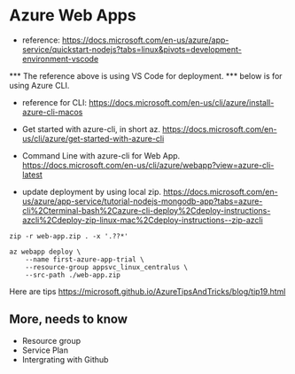 # Azure Web Apps 

- reference: https://docs.microsoft.com/en-us/azure/app-service/quickstart-nodejs?tabs=linux&pivots=development-environment-vscode 

*** The reference above is using VS Code for deployment. 
*** below is for using Azure CLI. 

- reference for CLI: https://docs.microsoft.com/en-us/cli/azure/install-azure-cli-macos

- Get started with azure-cli, in short az. 
https://docs.microsoft.com/en-us/cli/azure/get-started-with-azure-cli

- Command Line with azure-cli for Web App.
https://docs.microsoft.com/en-us/cli/azure/webapp?view=azure-cli-latest

- update deployment by using local zip. 
https://docs.microsoft.com/en-us/azure/app-service/tutorial-nodejs-mongodb-app?tabs=azure-cli%2Cterminal-bash%2Cazure-cli-deploy%2Cdeploy-instructions-azcli%2Cdeploy-zip-linux-mac%2Cdeploy-instructions--zip-azcli

```
zip -r web-app.zip . -x '.??*'

az webapp deploy \
    --name first-azure-app-trial \
    --resource-group appsvc_linux_centralus \
    --src-path ./web-app.zip
```

Here are tips 
https://microsoft.github.io/AzureTipsAndTricks/blog/tip19.html

## More, needs to know 

- Resource group 
- Service Plan 
- Intergrating with Github 